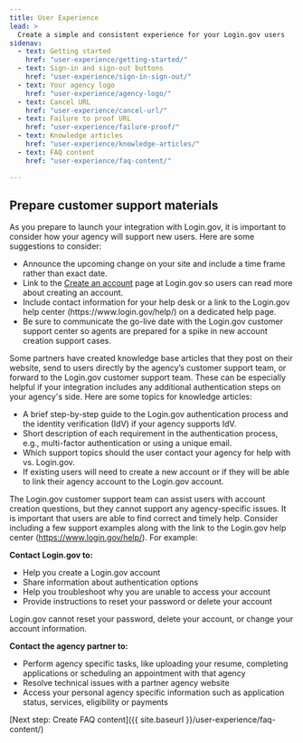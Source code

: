 ```yaml
---
title: User Experience
lead: >
  Create a simple and consistent experience for your Login.gov users
sidenav:
  - text: Getting started
    href: "user-experience/getting-started/"
  - text: Sign-in and sign-out buttons
    href: "user-experience/sign-in-sign-out/"
  - text: Your agency logo
    href: "user-experience/agency-logo/"
  - text: Cancel URL
    href: "user-experience/cancel-url/"
  - text: Failure to proof URL
    href: "user-experience/failure-proof/"
  - text: Knowledge articles
    href: "user-experience/knowledge-articles/"
  - text: FAQ content
    href: "user-experience/faq-content/"

---
```


## Prepare customer support materials

As you prepare to launch your integration with Login.gov, it is important to consider how your agency will support new users. Here are some suggestions to consider:

<ul>
  <li>
    Announce the upcoming change on your site and include a time frame rather than exact date.
  </li>
  <li>
    Link to the <a
    class="usa-link usa-link--external"
    rel="noreferrer"
    target="_blank"
    href="https://www.login.gov/create-an-account/"
    >Create an account</a>
    page at Login.gov so users can read more about creating an account.
  </li>
  <li>
    Include contact information for your help desk or a link to the Login.gov help center (https://www.login.gov/help/)  on a dedicated help page.
  </li>
  <li>
    Be sure to communicate the go-live date with the Login.gov customer support center so agents are prepared for a spike in new account creation support cases.
  </li>
</ul>

Some partners have created knowledge base articles that they post on their website, send to users directly by the agency’s customer support team, or forward to the Login.gov customer support team. These can be especially helpful if your integration includes any additional authentication steps on your agency's side. Here are some topics for knowledge articles:

- A brief step-by-step guide to the Login.gov authentication process and the identity verification (IdV) if your agency supports IdV.
- Short description of each requirement in the authentication process, e.g., multi-factor authentication or using a unique email.
- Which support topics should the user contact your agency for help with vs. Login.gov.
- If existing users will need to create a new account or if they will be able to link their agency account to the Login.gov account.

The Login.gov customer support team can assist users with account creation questions, but they cannot support any agency-specific issues. It is important that users are able to find correct and timely help. Consider including a few support examples along with the link to the Login.gov help center (https://www.login.gov/help/). For example:

**Contact Login.gov to:**
- Help you create a Login.gov account
- Share information about authentication options
- Help you troubleshoot why you are unable to access your account
- Provide instructions to reset your password or delete your account

Login.gov cannot reset your password, delete your account, or change your account information.

**Contact the agency partner to:**
- Perform agency specific tasks, like uploading your resume, completing applications or scheduling an appointment with that agency
- Resolve technical issues with a partner agency website
- Access your personal agency specific information such as application status, services, eligibility or payments

[Next step: Create FAQ content]({{ site.baseurl }}/user-experience/faq-content/)

